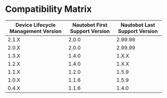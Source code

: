 # Compatibility Matrix

| Device Lifecycle Management Version | Nautobot First Support Version | Nautobot Last Support Version |
| ------------- | -------------------- | ------------- |
| 2.1.X         | 2.0.0                | 2.99.99       |
| 2.0.X         | 2.0.0                | 2.99.99       |
| 1.3.X         | 1.4.0                | 1.X.X         |
| 1.2.X         | 1.4.0                | 1.X.X         |
| 1.1.X         | 1.2.0               | 1.5.9         |
| 1.0.X         | 1.1.6               | 1.5.9         |
| 0.4.X         | 1.1.6               | 1.4.0         |
